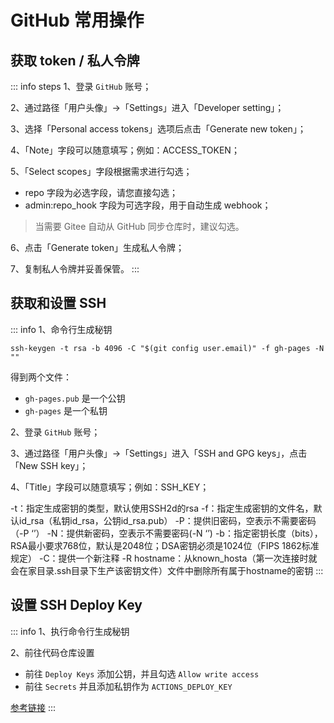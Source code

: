 # GitHub  常用操作

## 获取 token / 私人令牌
::: info steps
1、登录 `GitHub` 账号；

2、通过路径「用户头像」→「Settings」进入「Developer setting」；

3、选择「Personal access tokens」选项后点击「Generate new token」；

4、「Note」字段可以随意填写；例如：ACCESS_TOKEN；

5、「Select scopes」字段根据需求进行勾选；

- repo 字段为必选字段，请您直接勾选；
- admin:repo_hook 字段为可选字段，用于自动生成 webhook；

> 当需要 Gitee 自动从 GitHub 同步仓库时，建议勾选。

6、点击「Generate token」生成私人令牌；

7、复制私人令牌并妥善保管。
:::

## 获取和设置 SSH
::: info
1、命令行生成秘钥
```shell
ssh-keygen -t rsa -b 4096 -C "$(git config user.email)" -f gh-pages -N ""
```
得到两个文件：
- `gh-pages.pub` 是一个公钥
- `gh-pages` 是一个私钥

2、登录 `GitHub` 账号；

3、通过路径「用户头像」→「Settings」进入「SSH and GPG keys」，点击「New SSH key」；

4、「Title」字段可以随意填写；例如：SSH_KEY；

-t：指定生成密钥的类型，默认使用SSH2d的rsa
-f：指定生成密钥的文件名，默认id_rsa（私钥id_rsa，公钥id_rsa.pub）
-P：提供旧密码，空表示不需要密码（-P ‘’）
-N：提供新密码，空表示不需要密码(-N ‘’)
-b：指定密钥长度（bits），RSA最小要求768位，默认是2048位；DSA密钥必须是1024位（FIPS 1862标准规定）
-C：提供一个新注释
-R hostname：从known_hosta（第一次连接时就会在家目录.ssh目录下生产该密钥文件）文件中删除所有属于hostname的密钥
:::

## 设置 SSH Deploy Key
::: info
1、执行命令行生成秘钥

2、前往代码仓库设置
- 前往 `Deploy Keys` 添加公钥，并且勾选 `Allow write access`
- 前往 `Secrets` 并且添加私钥作为 `ACTIONS_DEPLOY_KEY`

[参考链接](https://github.com/peaceiris/actions-gh-pages#%EF%B8%8F-create-ssh-deploy-key)
:::
